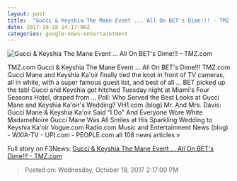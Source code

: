 ```yaml
---
layout: post
title:  "Gucci & Keyshia The Mane Event ... All On BET's Dime!!! - TMZ.com"
date: 2017-10-18 14:17:00Z
categories: google-news-entertaintment
---
```


![Gucci & Keyshia The Mane Event ... All On BET's Dime!!! - TMZ.com](https://media.tmz.com/2017/10/18/1018-gucci-man-wedding-photos-primary-1200x630.jpg)

TMZ.com Gucci & Keyshia The Mane Event ... All On BET's Dime!!! TMZ.com Gucci Mane and Keyshia Ka'oir finally tied the knot in front of TV cameras, all in white, with a super famous guest list, and best of all ... BET picked up the tab! Gucci and Keyshia got hitched Tuesday night at Miami's Four Seasons Hotel, draped from ... Poll: Who Served the Best Looks at Gucci Mane and Keyshia Ka'oir's Wedding? VH1.com (blog) Mr. And Mrs. Davis: Gucci Mane & Keyshia Ka'oir Said “I Do” And Everyone Wore White MadameNoire Gucci Mane Was All Smiles at His Sparkling Wedding to Keyshia Ka'oir Vogue.com Radio.com Music and Entertainment News (blog) - WXIA-TV - UPI.com - PEOPLE.com all 108 news articles »


Full story on F3News: [Gucci & Keyshia The Mane Event ... All On BET's Dime!!! - TMZ.com](http://www.f3nws.com/n/J3YbMD)

> Posted on: Wednesday, October 18, 2017 2:17:00 PM
